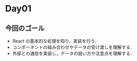 # Day01

## 今回のゴール

- React の基本的な処理を知り，実装を行う．
- コンポーネントの組み合わせやデータの受け渡しを理解する．
- 外部との通信を実装し，データの扱い方や注意点を理解する．

